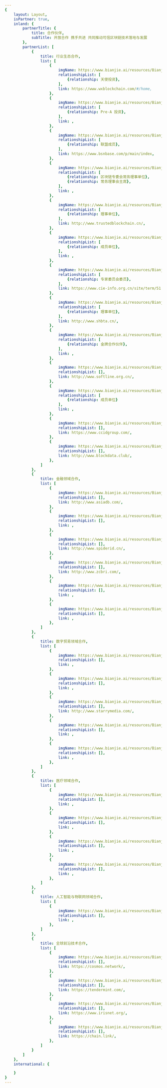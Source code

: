 ```yaml
---
{
    layout: Layout,
    isPartner: true,
    inland: {
        partnerTitle: {
            title: 合作伙伴,
            subTitle: 开放合作 携手共进 共同推动可信区块链技术落地与发展
        },
        partnerList: [
            {
                title: 行业生态合作,
                list: [
                    {
                        imgName: https://www.bianjie.ai/resources/Bianjie/BJHOME-IMAGE/partners/industry_ecology/wx_logo.png,
                        relationshipList: [
                            {relationship: 天使投资},
                        ],
                        link: https://www.wxblockchain.com/#/home,
                    },
                    {
                        imgName: https://www.bianjie.ai/resources/Bianjie/BJHOME-IMAGE/partners/industry_ecology/xwlzb_logo.png,
                        relationshipList: [
                            {relationship: Pre-A 投资},
                        ],
                        link: ,
                    },
                    {
                        imgName: https://www.bianjie.ai/resources/Bianjie/BJHOME-IMAGE/partners/industry_ecology/bsn_logo.png,
                        relationshipList: [
                            {relationship: 联盟成员},
                        ],
                        link: https://www.bsnbase.com/p/main/index,
                    },
                    {
                        imgName: https://www.bianjie.ai/resources/Bianjie/BJHOME-IMAGE/partners/industry_ecology/casme_logo.png,
                        relationshipList: [
                            {relationship: 区块链专委会常务理事单位},
                            {relationship: 常务理事会主席},
                        ],
                        link: ,
                    },
                    {
                        imgName: https://www.bianjie.ai/resources/Bianjie/BJHOME-IMAGE/partners/industry_ecology/tbi_logo.png,
                        relationshipList: [
                            {relationship: 理事单位},
                        ],
                        link: http://www.trustedblockchain.cn/,
                    },
                    {
                        imgName: https://www.bianjie.ai/resources/Bianjie/BJHOME-IMAGE/partners/industry_ecology/tc601.png,
                        relationshipList: [
                            {relationship: 成员单位},
                        ],
                        link: ,
                    },
                    {
                        imgName: https://www.bianjie.ai/resources/Bianjie/BJHOME-IMAGE/partners/industry_ecology/cie_logo.png,
                        relationshipList: [
                            {relationship: 专家委员会委员},
                        ],
                        link: https://www.cie-info.org.cn/site/term/51.html,
                    },
                    {
                        imgName: https://www.bianjie.ai/resources/Bianjie/BJHOME-IMAGE/partners/industry_ecology/shbta_logo.png,
                        relationshipList: [
                            {relationship: 理事单位},
                        ],
                        link: http://www.shbta.cn/,
                    },
                    {
                        imgName: https://www.bianjie.ai/resources/Bianjie/BJHOME-IMAGE/partners/industry_ecology/jxm_logo.png,
                        relationshipList: [
                            {relationship: 金牌合作伙伴},
                        ],
                        link: ,
                    },
                    {
                        imgName: https://www.bianjie.ai/resources/Bianjie/BJHOME-IMAGE/partners/industry_ecology/shso_logo.png,
                        relationshipList: [],
                        link: http://www.softline.org.cn/,
                    },
                    {
                        imgName: https://www.bianjie.ai/resources/Bianjie/BJHOME-IMAGE/partners/industry_ecology/dida.png,
                        relationshipList: [
                            {relationship: 成员单位}
                        ],
                        link: ,
                    },
                    {
                        imgName: https://www.bianjie.ai/resources/Bianjie/BJHOME-IMAGE/partners/industry_ecology/ccid_logo.png,
                        relationshipList: [],
                        link: https://www.ccidgroup.com/,
                    },
                    {
                        imgName: https://www.bianjie.ai/resources/Bianjie/BJHOME-IMAGE/partners/industry_ecology/lt_logo.png,
                        relationshipList: [],
                        link: http://www.blockdata.club/,
                    },
                ]
            },
            {
                title: 金融领域合作,
                list: [
                    {
                        imgName: https://www.bianjie.ai/resources/Bianjie/BJHOME-IMAGE/partners/financial_field/ADB_logo.jpg,
                        relationshipList: [],
                        link: http://www.asiadb.com/,
                    },
                    {
                        imgName: https://www.bianjie.ai/resources/Bianjie/BJHOME-IMAGE/partners/financial_field/dfi_logo.png,
                        relationshipList: [],
                        link: ,
                    },
                    {
                        imgName: https://www.bianjie.ai/resources/Bianjie/BJHOME-IMAGE/partners/financial_field/ode_logo.png,
                        relationshipList: [],
                        link: http://www.spiderid.cn/,
                    },
                    {
                        imgName: https://www.bianjie.ai/resources/Bianjie/BJHOME-IMAGE/partners/financial_field/zcbri_logo.png,
                        relationshipList: [],
                        link: http://www.zcbri.com/,
                    },
                    {
                        imgName: https://www.bianjie.ai/resources/Bianjie/BJHOME-IMAGE/partners/financial_field/lg_logo.png,
                        relationshipList: [],
                        link: ,
                    },
                    {
                        imgName: https://www.bianjie.ai/resources/Bianjie/BJHOME-IMAGE/partners/financial_field/abld_logo.jpg,
                        relationshipList: [],
                        link: ,
                    },
                ]
            },
            {
                title: 数字贸易领域合作,
                list: [
                    {
                        imgName: https://www.bianjie.ai/resources/Bianjie/BJHOME-IMAGE/partners/digital_assets/SLZZ_logo.png,
                        relationshipList: [],
                        link: ,
                    },
                    {
                        imgName: https://www.bianjie.ai/resources/Bianjie/BJHOME-IMAGE/partners/digital_assets/hwj_logo.png,
                        relationshipList: [],
                        link: ,
                    },
                    {
                        imgName: https://www.bianjie.ai/resources/Bianjie/BJHOME-IMAGE/partners/digital_assets/xdkj_logo.png,
                        relationshipList: [],
                        link: http://www.starrymedia.com/,
                    },
                    {
                        imgName: https://www.bianjie.ai/resources/Bianjie/BJHOME-IMAGE/partners/digital_assets/sykj_logo.png,
                        relationshipList: [],
                        link: ,
                    },
                    {
                        imgName: https://www.bianjie.ai/resources/Bianjie/BJHOME-IMAGE/partners/digital_assets/wjlh_logo.jpg,
                        relationshipList: [],
                        link: ,
                    },
                ]
            },
            {
                title: 医疗领域合作,
                list: [
                    {
                        imgName: https://www.bianjie.ai/resources/Bianjie/BJHOME-IMAGE/partners/medical_field/xkl_logo.png,
                        relationshipList: [],
                        link: ,
                    },
                    {
                        imgName: https://www.bianjie.ai/resources/Bianjie/BJHOME-IMAGE/partners/medical_field/nxyl_logo.png,
                        relationshipList: [],
                        link: ,
                    },
                    {
                        imgName: https://www.bianjie.ai/resources/Bianjie/BJHOME-IMAGE/partners/medical_field/rhdk_logo.png,
                        relationshipList: [],
                        link: ,
                    },
                    {
                        imgName: https://www.bianjie.ai/resources/Bianjie/BJHOME-IMAGE/partners/medical_field/pdwszyzx_logo.png,
                        relationshipList: [],
                        link: ,
                    },
                ]
            },
            {
                title: 人工智能与物联网领域合作,
                list: [
                    {
                        imgName: https://www.bianjie.ai/resources/Bianjie/BJHOME-IMAGE/partners/ai_internet/xjkj_logo.png,
                        relationshipList: [],
                        link: ,
                    },
                ]
            },
            {
                title: 全球前沿技术合作,
                list: [
                    {
                        imgName: https://www.bianjie.ai/resources/Bianjie/BJHOME-IMAGE/partners/technology/cosmos_logo.png,
                        relationshipList: [],
                        link: https://cosmos.network/,
                    },
                    {
                        imgName: https://www.bianjie.ai/resources/Bianjie/BJHOME-IMAGE/partners/technology/tendermint_logo.png,
                        relationshipList: [],
                        link: https://tendermint.com/,
                    },
                    {
                        imgName: https://www.bianjie.ai/resources/Bianjie/BJHOME-IMAGE/partners/technology/irisnet_logo.png,
                        relationshipList: [],
                        link: https://www.irisnet.org/,
                    },
                    {
                        imgName: https://www.bianjie.ai/resources/Bianjie/BJHOME-IMAGE/partners/technology/chainlink_logo.png,
                        relationshipList: [],
                        link: https://chain.link/,
                    },
                ]
            }
        ]
    },
    international: {

    }
}
---
```

